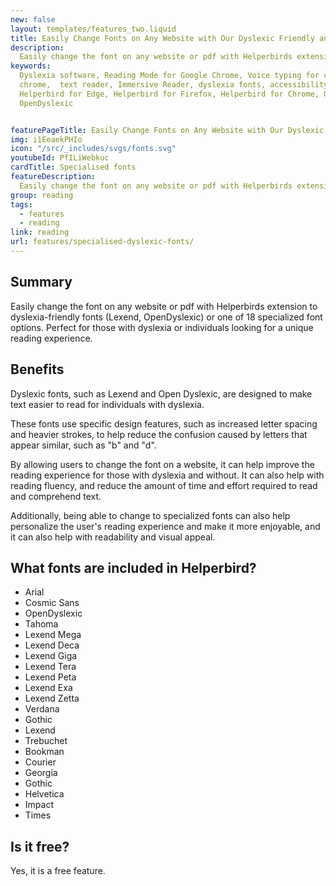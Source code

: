 ```yaml
---
new: false
layout: templates/features_two.liquid
title: Easily Change Fonts on Any Website with Our Dyslexic Friendly and Specialized Font Options
description:
  Easily change the font on any website or pdf with Helperbirds extension to dyslexia-friendly fonts (Lexend, OpenDyslexic) or one of 18 specialized font options. Perfect for those with dyslexia or individuals looking for a unique reading experience.
keywords:
  Dyslexia software, Reading Mode for Google Chrome, Voice typing for chrome, Text to speech for
  chrome,  text reader, Immersive Reader, dyslexia fonts, accessibility software, dyslexia software,
  Helperbird for Edge, Helperbird for Firefox, Helperbird for Chrome, Opendyslexic for Chrome,
  OpenDyslexic


featurePageTitle: Easily Change Fonts on Any Website with Our Dyslexic Friendly and Specialized Font Options
img: i1EeaekPHIo
icon: "/src/_includes/svgs/fonts.svg"
youtubeId: PfILiWebkuc
cardTitle: Specialised fonts
featureDescription:
  Easily change the font on any website or pdf with Helperbirds extension to dyslexia-friendly fonts (Lexend, OpenDyslexic) or one of 18 specialized font options. Perfect for those with dyslexia or individuals looking for a unique reading experience.
group: reading
tags: 
  - features
  - reading
link: reading
url: features/specialised-dyslexic-fonts/
---
```



## Summary

Easily change the font on any website or pdf with Helperbirds extension to dyslexia-friendly fonts (Lexend, OpenDyslexic) or one of 18 specialized font options. Perfect for those with dyslexia or individuals looking for a unique reading experience.

## Benefits

Dyslexic fonts, such as Lexend and Open Dyslexic, are designed to make text easier to read for individuals with dyslexia. 

These fonts use specific design features, such as increased letter spacing and heavier strokes, to help reduce the confusion caused by letters that appear similar, such as "b" and "d".

By allowing users to change the font on a website, it can help improve the reading experience for those with dyslexia and without. It can also help with reading fluency, and reduce the amount of time and effort required to read and comprehend text.

Additionally, being able to change to specialized fonts can also help personalize the user's reading experience and make it more enjoyable, and it can also help with readability and visual appeal.

## What fonts are included in Helperbird?

- Arial 
- Cosmic Sans 
- OpenDyslexic 
- Tahoma 
- Lexend Mega
- Lexend Deca
- Lexend Giga
- Lexend Tera
- Lexend Peta
- Lexend Exa
- Lexend Zetta
- Verdana 
- Gothic 
- Lexend 
- Trebuchet 
- Bookman 
- Courier 
- Georgia 
- Gothic 
- Helvetica 
- Impact 
- Times 


## Is it free?
Yes, it is a free feature.



